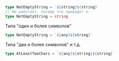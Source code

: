 ```ts
type NotEmptyString = `${string}${string}`
// Не работает, потому что приведет к:
type NotEmptyString = string
```

Типа "один и более символов"
```ts
type NotEmptyString = `${any}${string}`
```

Типа "два и более символов" и т.д.
```ts
type AtLeastTwoChars = `${any}${string}${string}`
```
